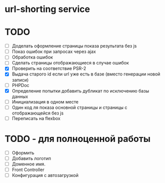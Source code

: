# url-shorting service


# TODO
- [ ] Доделать оформление страницы показа результата без js
- [ ] Показ ошибок при запросах через ajax
- [ ] Обработка ошибок
- [ ] Сделать страницы отображающиеся в случае ошибок
- [x] Проверить на соответствие PSR-2
- [x] Выдача старого id если url уже есть в базе (вместо генерации новой записи)
- [ ] PHPDoc
- [x] Определение попытки добавить дубликат по исключению базы данных
- [ ] Инициализация в одном месте
- [ ] Один код ля показа основной страницы и страницы с отображающейся без js
- [ ] Переписать на flexbox

# TODO - для полноценной работы
- [ ] Оформить
- [ ] Добавить логотип
- [ ] Доменное имя.
- [ ] Front Controller
- [ ] Конфигурация с автозагрузкой
